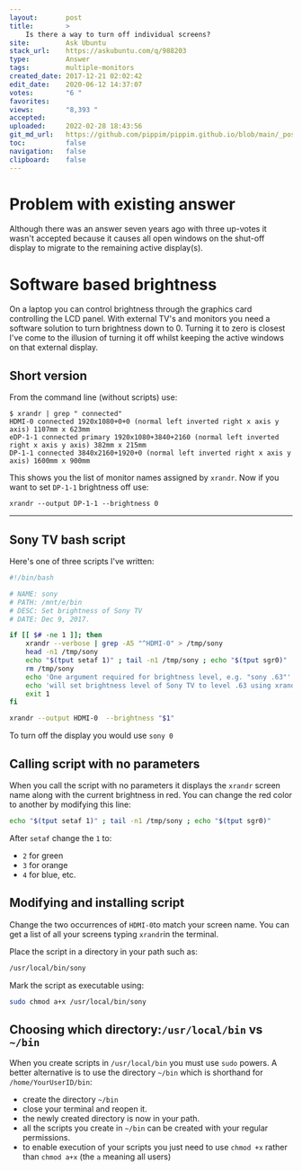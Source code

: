 ```yaml
---
layout:       post
title:        >
    Is there a way to turn off individual screens?
site:         Ask Ubuntu
stack_url:    https://askubuntu.com/q/988203
type:         Answer
tags:         multiple-monitors
created_date: 2017-12-21 02:02:42
edit_date:    2020-06-12 14:37:07
votes:        "6 "
favorites:    
views:        "8,393 "
accepted:     
uploaded:     2022-02-28 18:43:56
git_md_url:   https://github.com/pippim/pippim.github.io/blob/main/_posts/2017/2017-12-21-Is-there-a-way-to-turn-off-individual-screens_.md
toc:          false
navigation:   false
clipboard:    false
---
```


# Problem with existing answer

Although there was an answer seven years ago with three up-votes it wasn't accepted because it causes all open windows on the shut-off display to migrate to the remaining active display(s).

# Software based brightness

On a laptop you can control brightness through the graphics card controlling the LCD panel. With external TV's and monitors you need a software solution to turn brightness down to 0. Turning it to zero is closest I've come to the illusion of turning it off whilst keeping the active windows on that external display.

## Short version

From the command line (without scripts) use:

``` 
$ xrandr | grep " connected"
HDMI-0 connected 1920x1080+0+0 (normal left inverted right x axis y axis) 1107mm x 623mm
eDP-1-1 connected primary 1920x1080+3840+2160 (normal left inverted right x axis y axis) 382mm x 215mm
DP-1-1 connected 3840x2160+1920+0 (normal left inverted right x axis y axis) 1600mm x 900mm
```

This shows you the list of monitor names assigned by `xrandr`. Now if you want to set `DP-1-1` brightness off use:

``` 
xrandr --output DP-1-1 --brightness 0
```


----------


## Sony TV bash script

Here's one of three scripts I've written:



``` bash
#!/bin/bash

# NAME: sony
# PATH: /mnt/e/bin
# DESC: Set brightness of Sony TV
# DATE: Dec 9, 2017.

if [[ $# -ne 1 ]]; then
    xrandr --verbose | grep -A5 "^HDMI-0" > /tmp/sony
    head -n1 /tmp/sony
    echo "$(tput setaf 1)" ; tail -n1 /tmp/sony ; echo "$(tput sgr0)"
    rm /tmp/sony
    echo 'One argument required for brightness level, e.g. "sony .63"'
    echo 'will set brightness level of Sony TV to level .63 using xrandr'
    exit 1
fi

xrandr --output HDMI-0  --brightness "$1"
```

To turn off the display you would use `sony 0`

## Calling script with no parameters

When you call the script with no parameters it displays the `xrandr` screen name along with the current brightness in red. You can change the red color to another by modifying this line:

``` bash
echo "$(tput setaf 1)" ; tail -n1 /tmp/sony ; echo "$(tput sgr0)"
```

After `setaf` change the `1` to:

- `2` for green
- `3` for orange
- `4` for blue, etc.

## Modifying and installing script

Change the two occurrences of `HDMI-0`to match your screen name. You can get a list of all your screens typing `xrandr`in the terminal.

Place the script in a directory in your path such as:

``` bash
/usr/local/bin/sony
```

Mark the script as executable using:

``` bash
sudo chmod a+x /usr/local/bin/sony
```


## Choosing which directory:`/usr/local/bin` vs `~/bin`

When you create scripts in `/usr/local/bin` you must use `sudo` powers. A better alternative is to use the directory `~/bin` which is shorthand for `/home/YourUserID/bin`:

- create the directory `~/bin`
- close your terminal and reopen it.
- the newly created directory is now in your path.
- all the scripts you create in `~/bin` can be created with your regular permissions.
- to enable execution of your scripts you just need to use `chmod +x` rather than `chmod a+x` (the `a` meaning all users)
